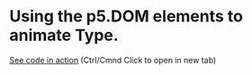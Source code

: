 # Using the p5.DOM elements to animate Type.

[See code in action](https://mgn00150905.github.io/GenerativeDesignProjects/Slider_Animation) (Ctrl/Cmnd Click to open in new tab)
